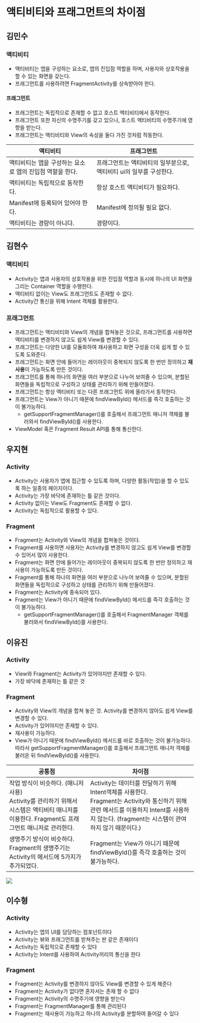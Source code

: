 # 액티비티와 프래그먼트의 차이점
## 김민수
### 액티비티

- 액티비티는 앱을 구성하는 요소로, 앱의 진입점 역할을 하며, 사용자와 상호작용을 할 수 있는 화면을 갖는다.
- 프래그먼트를 사용하려면 FragmentActivity를 상속받아야 한다.



#### 프래그먼트

- 프래그먼트는 독립적으로 존재할 수 없고 호스트 액티비티에서 동작한다.
- 프래그먼트 또한 자신의 수명주기를 갖고 있으나, 호스트 액티비티의 수명주기에 영향을 받는다.
- 프래그먼트는 액티비티와 View의 속성을 둘다 가진 것처럼 작동한다.



| 액티비티                                                 | 프래그먼트                                                   |
| -------------------------------------------------------- | ------------------------------------------------------------ |
| 액티비티는 앱을 구성하는 요소로 앱의 진입점 역할을 한다. | 프래그먼트는 액티비티의 일부분으로, 액티비티 ui의 일부를 구성한다. |
| 액티비티는 독립적으로 동작한다.                          | 항상 호스트 액티비티가 필요하다.                             |
| Manifest에 등록되어 있어야 한다.                         | Manifest에 정의될 필요 없다.                                 |
| 액티비티는 경량이 아니다.                                | 경량이다.                                                    |

## 김현수
### 액티비티
- Activity는 앱과 사용자의 상호작용을 위한 진입점 역할과 동시에 하나의 UI 화면을 그리는 Container 역할을 수행한다.
- 액티비티 없이는 View도 프래그먼트도 존재할 수 없다. 
- Activity간 통신을 위해 Intent 객체를 활용한다.

### 프래그먼트
- 프래그먼트는 액티비티와 View의 개념을 합쳐놓은 것으로, 프래그먼트를 사용하면 액티비티를 변경하지 않고도 쉽게 View를 변경할 수 있다.
- 프래그먼트는 다양한 UI를 모듈화하여 재사용하고 화면 구성을 더욱 쉽게 할 수 있도록 도와준다.
- 프래그먼트는 화면 안에 들어가는 레이아웃이 중복되지 않도록 한 번만 정의하고 **재사용**이 가능하도록 만든 것이다.
- 프래그먼트를 통해 하나의 화면을 여러 부분으로 나누어 보여줄 수 있으며, 분할된 화면들을 독립적으로 구성하고 상태를 관리하기 위해 만들어졌다.
- 프래그먼트는 항상 액티비티 또는 다른 프래그먼트 위에 올라가서 동작한다.
- 프래그먼트는 View가 아니기 때문에 findViewById() 메서드를 즉각 호출하는 것이 불가능하다.
	- getSupportFragmentManager()를 호출해서 프래그먼트 매니저 객체를 불러와서 findViewById()를 사용한다.
- ViewModel 혹은 Fragment Result API를 통해 통신한다.

## 우지현

### Activity

- Activity는 사용자가 앱에 접근할 수 있도록 하며, 다양한 활동(작업)을 할 수 있도록 하는 일종의 페이지이다.
- Activity는 가장 바닥에 존재하는 틀 같은 것이다.
- Activity 없이는 View도 Fragment도 존재할 수 없다.
- Activity는 독립적으로 활용할 수 있다.

### Fragment

- Fragment는 Activity와 View의 개념을 합쳐놓은 것이다.
- Fragment를 사용하면 사용자는 Activity를 변경하지 않고도 쉽게 View를 변경할 수 있어서 많이 사용한다.
- Fragment는 화면 안에 들어가는 레이아웃이 중복되지 않도록 한 번만 정의하고 재사용이 가능하도록 만든 것이다.
- Fragment를 통해 하나의 화면을 여러 부분으로 나누어 보여줄 수 있으며, 분할된 화면들을 독립적으로 구성하고 상태를 관리하기 위해 만들어졌다.
- Fragment는 Activity에 종속되어 있다.
- Fragment는 View가 아니기 때문에 findViewById() 메서드를 즉각 호출하는 것이 불가능하다.
  - getSupportFragmentManager()를 호출해서 FragmentManager 객체를 불러와서 findViewById()를 사용한다.

## 이유진
### Activity
- View와 Fragment는 Activity가 있어야지만 존재할 수 있다.
- 가장 바닥에 존재하는 틀 같은 것

### Fragment
- Activity와 View의 개념을 합쳐 놓은 것. Activity를 변경하지 않아도 쉽게 View를 변경할 수 있다.
- Activity가 있어야지만 존재할 수 있다.
- 재사용이 가능하다.
- View가 아니기 때문에 findViewById() 메서드를 바로 호출하는 것이 불가능하다. 따라서 getSupportFragmentManager()를 호출해서 프래그먼트 매니저 객체를 불러온 뒤 findViewById()를 사용한다.

|공통점                     |차이점                     |
|----------------------|---------------------|
|작업 방식이 비슷하다. (매니저 사용) <br>Activity를 관리하기 위해서 시스템은 액티비티 매니저를 이용한다. Fragment도 프래그먼트 매니저로 관리한다. | Activity는 데이터를 전달하기 위해 Intent객체를 사용한다.<br> Fragment는 Activity와 통신하기 위해 관련 메서드를 이용하지 Intent를 사용하지 않는다. (fragment는 시스템이 관여하지 않기 때문이다.)|
|생명주기 방식이 비슷하다. <br> Fragment의 생명주기는 Activity의 메서드에 5가지가 추가되었다.| Fragment는 View가 아니기 때문에 findViewById()를 즉각 호출하는 것이 불가능하다.| 

![](https://img1.daumcdn.net/thumb/R1280x0/?scode=mtistory2&fname=https%3A%2F%2Fblog.kakaocdn.net%2Fdn%2FJYuvN%2FbtqECMbGjnd%2FStnAqpuI0XTmfHonPOttNK%2Fimg.png)

## 이수형

### Activity

- Activity는 앱의 UI를 담당하는 컴포넌트이다
- Activity는 뷰와 프래그먼트를 받쳐주는 판 같은 존재이다
- Activity는 독립적으로 존재할 수 있다
- Activity는 Intent를 사용하여 Activity끼리의 통신을 한다

### Fragment

- Fragment는 Activity를 변경하지 않아도 View를 변경할 수 있게 해준다
- Fragment는 Activity가 없다면 혼자서는 존재 할 수 없다
- Fragment는 Activity의 수명주기에 영향을 받는다
- Fragment는 FragmentManager를 통해 관리된다
- Fragment는 재사용이 가능하고 하나의 Activity를 분할하여 들어갈 수 있다
